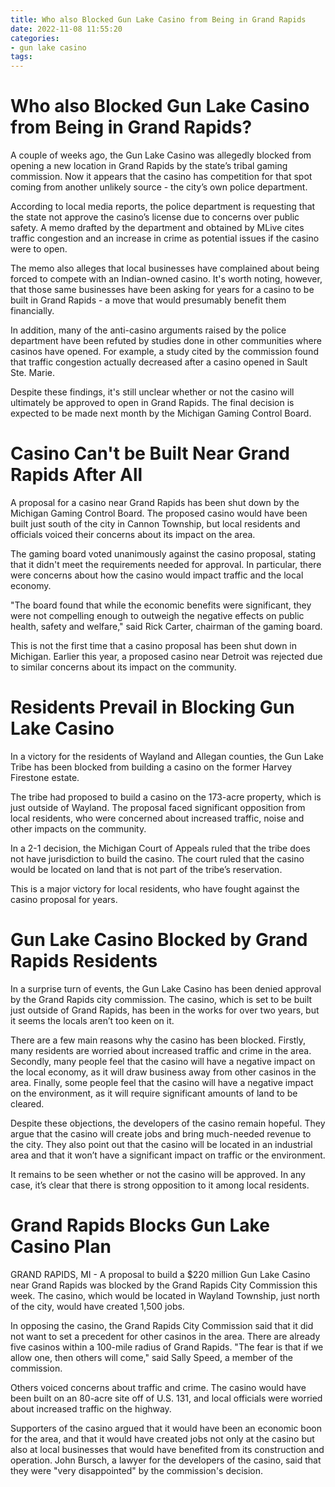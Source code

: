 ```yaml
---
title: Who also Blocked Gun Lake Casino from Being in Grand Rapids
date: 2022-11-08 11:55:20
categories:
- gun lake casino
tags:
---
```



#  Who also Blocked Gun Lake Casino from Being in Grand Rapids?

A couple of weeks ago, the Gun Lake Casino was allegedly blocked from opening a new location in Grand Rapids by the state’s tribal gaming commission. Now it appears that the casino has competition for that spot coming from another unlikely source - the city’s own police department.

According to local media reports, the police department is requesting that the state not approve the casino’s license due to concerns over public safety. A memo drafted by the department and obtained by MLive cites traffic congestion and an increase in crime as potential issues if the casino were to open.

The memo also alleges that local businesses have complained about being forced to compete with an Indian-owned casino. It's worth noting, however, that those same businesses have been asking for years for a casino to be built in Grand Rapids - a move that would presumably benefit them financially.

In addition, many of the anti-casino arguments raised by the police department have been refuted by studies done in other communities where casinos have opened. For example, a study cited by the commission found that traffic congestion actually decreased after a casino opened in Sault Ste. Marie.

Despite these findings, it's still unclear whether or not the casino will ultimately be approved to open in Grand Rapids. The final decision is expected to be made next month by the Michigan Gaming Control Board.

#  Casino Can't be Built Near Grand Rapids After All 

A proposal for a casino near Grand Rapids has been shut down by the Michigan Gaming Control Board. The proposed casino would have been built just south of the city in Cannon Township, but local residents and officials voiced their concerns about its impact on the area.

The gaming board voted unanimously against the casino proposal, stating that it didn't meet the requirements needed for approval. In particular, there were concerns about how the casino would impact traffic and the local economy.

"The board found that while the economic benefits were significant, they were not compelling enough to outweigh the negative effects on public health, safety and welfare," said Rick Carter, chairman of the gaming board.

This is not the first time that a casino proposal has been shut down in Michigan. Earlier this year, a proposed casino near Detroit was rejected due to similar concerns about its impact on the community.

#  Residents Prevail in Blocking Gun Lake Casino 

In a victory for the residents of Wayland and Allegan counties, the Gun Lake Tribe has been blocked from building a casino on the former Harvey Firestone estate. 

The tribe had proposed to build a casino on the 173-acre property, which is just outside of Wayland. The proposal faced significant opposition from local residents, who were concerned about increased traffic, noise and other impacts on the community. 

In a 2-1 decision, the Michigan Court of Appeals ruled that the tribe does not have jurisdiction to build the casino. The court ruled that the casino would be located on land that is not part of the tribe’s reservation. 

This is a major victory for local residents, who have fought against the casino proposal for years.

#  Gun Lake Casino Blocked by Grand Rapids Residents 

In a surprise turn of events, the Gun Lake Casino has been denied approval by the Grand Rapids city commission. The casino, which is set to be built just outside of Grand Rapids, has been in the works for over two years, but it seems the locals aren’t too keen on it.

There are a few main reasons why the casino has been blocked. Firstly, many residents are worried about increased traffic and crime in the area. Secondly, many people feel that the casino will have a negative impact on the local economy, as it will draw business away from other casinos in the area. Finally, some people feel that the casino will have a negative impact on the environment, as it will require significant amounts of land to be cleared.

Despite these objections, the developers of the casino remain hopeful. They argue that the casino will create jobs and bring much-needed revenue to the city. They also point out that the casino will be located in an industrial area and that it won’t have a significant impact on traffic or the environment.

It remains to be seen whether or not the casino will be approved. In any case, it’s clear that there is strong opposition to it among local residents.

#  Grand Rapids Blocks Gun Lake Casino Plan

GRAND RAPIDS, MI - A proposal to build a $220 million Gun Lake Casino near Grand Rapids was blocked by the Grand Rapids City Commission this week. The casino, which would be located in Wayland Township, just north of the city, would have created 1,500 jobs.

In opposing the casino, the Grand Rapids City Commission said that it did not want to set a precedent for other casinos in the area. There are already five casinos within a 100-mile radius of Grand Rapids. "The fear is that if we allow one, then others will come," said Sally Speed, a member of the commission.

Others voiced concerns about traffic and crime. The casino would have been built on an 80-acre site off of U.S. 131, and local officials were worried about increased traffic on the highway.

Supporters of the casino argued that it would have been an economic boon for the area, and that it would have created jobs not only at the casino but also at local businesses that would have benefited from its construction and operation. John Bursch, a lawyer for the developers of the casino, said that they were "very disappointed" by the commission's decision.